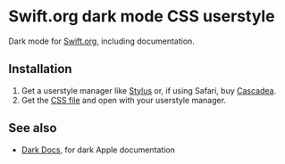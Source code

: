 # Swift.org dark mode CSS userstyle
Dark mode for [Swift.org](https://swift.org/), including documentation.

## Installation
1. Get a userstyle manager like [Stylus](https://add0n.com/stylus.html) or, if using Safari, buy [Cascadea](https://cascadea.app/).
2. Get the [CSS file](https://raw.githubusercontent.com/StylishThemes/GitHub-Dark/main/github-dark.user.css) and open with your userstyle manager.

## See also
- [Dark Docs](https://github.com/simonbs/darkdocs), for dark Apple documentation

